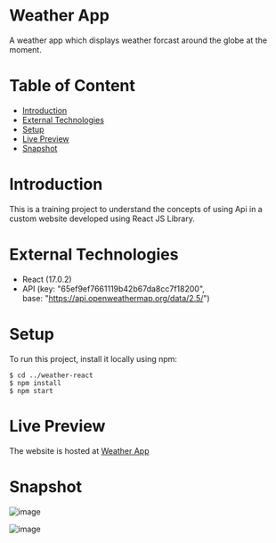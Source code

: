 # Weather App
A weather app which displays weather forcast around the globe at the moment.

# Table of Content
- [Introduction](#introduction)
- [External Technologies](#external-technologies)
- [Setup](#setup)
- [Live Preview](#live-preview)
- [Snapshot](#snapshot)


# Introduction
This is a training project to understand the concepts of using Api in a custom website developed using React JS Library.

# External Technologies
- React (17.0.2)
- API (key: "65ef9ef7661119b42b67da8cc7f18200",      
      base: "https://api.openweathermap.org/data/2.5/")

# Setup
To run this project, install it locally using npm:

```
$ cd ../weather-react
$ npm install
$ npm start
```

# Live Preview
The website is hosted at [Weather App](https://tess-vanta.github.io/Weather-App/)

# Snapshot

![image](https://user-images.githubusercontent.com/72697074/121808518-f3de5a00-cc69-11eb-98d6-1c9639065b46.png)

![image](https://user-images.githubusercontent.com/72697074/121808549-0ce70b00-cc6a-11eb-961a-4538b03f3301.png)

